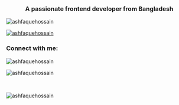 <!-- - 👋 Hi, I’m @Ashfaque75
- 👀 I’m interested in coading, developing IT projects
- 🌱 I’m currently studying for my BSc degree in CSE
- 💞️ I’m looking to collaborate on ...
- 📫 How to reach me : shayanrahman75@gmail.com -->


<h3 align="center">A passionate frontend developer from Bangladesh</h3>

<p align="left"> <img src="https://komarev.com/ghpvc/?username=ashfaquehossain&label=Profile%20views&color=0e75b6&style=flat" alt="ashfaquehossain" /> </p>

<p align="left"> <a href="https://github.com/ryo-ma/github-profile-trophy"><img src="https://github-profile-trophy.vercel.app/?username=ashfaquehossain" alt="ashfaquehossain" /></a> </p>

<h3 align="left">Connect with me:</h3>
<p align="left">
</p>

<p><img align="left" src="https://github-readme-stats.vercel.app/api/top-langs?username=ashfaquehossain&show_icons=true&locale=en&layout=compact" alt="ashfaquehossain" /></p>

<br/>

<p>&nbsp;<img align="left" src="https://github-readme-stats.vercel.app/api?username=ashfaquehossain&show_icons=true&locale=en" alt="ashfaquehossain" /></p>

<br/>

<p><img align="left" src="https://github-readme-streak-stats.herokuapp.com/?user=ashfaquehossain&" alt="ashfaquehossain" /></p>

<br/>




<!---
Ashfaque75/Ashfaque75 is a ✨ special ✨ repository because its `README.md` (this file) appears on your GitHub profile.
You can click the Preview link to take a look at your changes.
--->
